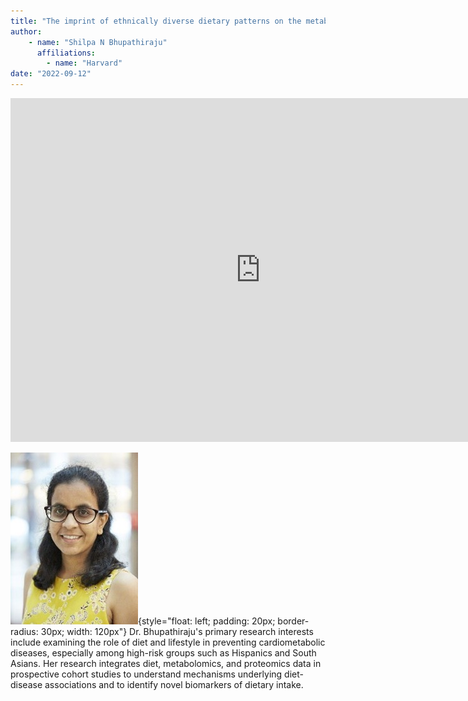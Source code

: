 ```yaml
---
title: "The imprint of ethnically diverse dietary patterns on the metabolome"
author: 
    - name: "Shilpa N Bhupathiraju"
      affiliations: 
        - name: "Harvard"
date: "2022-09-12"
---
```


<iframe src="https://app.box.com/embed/s/al3jr6keong9qpgh97uck8tzt1vi0lhh?sortColumn=date&view=list" width="800" height="550" frameborder="0" allowfullscreen webkitallowfullscreen msallowfullscreen></iframe>

![](/images/speakers/shilpa-n-bhupathiraju.png){style="float: left; padding: 20px; border-radius: 30px; width: 120px"} Dr. Bhupathiraju's primary research interests include examining the role of diet and lifestyle in preventing cardiometabolic diseases, especially among high-risk groups such as Hispanics and South Asians. Her research integrates diet, metabolomics, and proteomics data in prospective cohort studies to understand mechanisms underlying diet-disease associations and to identify novel biomarkers of dietary intake.
